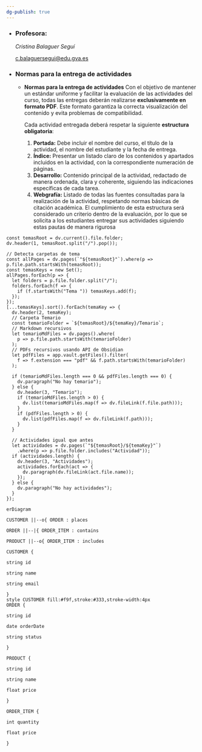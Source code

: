 ```yaml
---
dg-publish: true
---
```


 - ### Profesora:
    
    _Cristina Balaguer Seguí_
    
    c.balaguersegui@edu.gva.es

- ### Normas para la entrega de actividades
    - **Normas para la entrega de actividades**
        Con el objetivo de mantener un estándar uniforme y facilitar la evaluación de las actividades del curso, todas las entregas deberán realizarse **exclusivamente en formato PDF**. Este formato garantiza la correcta visualización del contenido y evita problemas de compatibilidad.
        
        Cada actividad entregada deberá respetar la siguiente **estructura obligatoria**:
        1. **Portada:** Debe incluir el nombre del curso, el título de la actividad, el nombre del estudiante y la fecha de entrega.
        2. **Índice:** Presentar un listado claro de los contenidos y apartados incluidos en la actividad, con la correspondiente numeración de páginas.
        3. **Desarrollo:** Contenido principal de la actividad, redactado de manera ordenada, clara y coherente, siguiendo las indicaciones específicas de cada tarea.
        4. **Webgrafía:** Listado de todas las fuentes consultadas para la realización de la actividad, respetando normas básicas de citación académica.
El cumplimiento de esta estructura será considerado un criterio dentro de la evaluación, por lo que se solicita a los estudiantes entregar sus actividades siguiendo estas pautas de manera rigurosa


```dataviewjs
const temasRoot = dv.current().file.folder;
dv.header(1, temasRoot.split("/").pop());

// Detecta carpetas de tema
const allPages = dv.pages(`"${temasRoot}"`).where(p => p.file.path.startsWith(temasRoot));
const temasKeys = new Set();
allPages.forEach(p => {
  let folders = p.file.folder.split("/");
  folders.forEach(f => {
    if (f.startsWith("Tema ")) temasKeys.add(f);
  });
});
[...temasKeys].sort().forEach(temaKey => {
  dv.header(2, temaKey);
  // Carpeta Temario
  const temarioFolder = `${temasRoot}/${temaKey}/Temario`;
  // Markdown recursivos
  let temarioMdFiles = dv.pages().where(
    p => p.file.path.startsWith(temarioFolder)
  );
  // PDFs recursivos usando API de Obsidian
  let pdfFiles = app.vault.getFiles().filter(
    f => f.extension === "pdf" && f.path.startsWith(temarioFolder)
  );

  if (temarioMdFiles.length === 0 && pdfFiles.length === 0) {
    dv.paragraph("No hay temario");
  } else {
    dv.header(3, "Temario");
    if (temarioMdFiles.length > 0) {
      dv.list(temarioMdFiles.map(f => dv.fileLink(f.file.path)));
    }
    if (pdfFiles.length > 0) {
      dv.list(pdfFiles.map(f => dv.fileLink(f.path)));
    }
  }

  // Actividades igual que antes
  let actividades = dv.pages(`"${temasRoot}/${temaKey}"`)
    .where(p => p.file.folder.includes("Actividad"));
  if (actividades.length) {
    dv.header(3, "Actividades");
    actividades.forEach(act => {
      dv.paragraph(dv.fileLink(act.file.name));
    });
  } else {
    dv.paragraph("No hay actividades");
  }
});
```



```mermaid
erDiagram

CUSTOMER ||--o{ ORDER : places

ORDER ||--|{ ORDER_ITEM : contains

PRODUCT ||--o{ ORDER_ITEM : includes

CUSTOMER {

string id

string name

string email

}
style CUSTOMER fill:#f9f,stroke:#333,stroke-width:4px
ORDER {

string id

date orderDate

string status

}

PRODUCT {

string id

string name

float price

}

ORDER_ITEM {

int quantity

float price

}
```